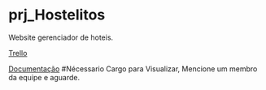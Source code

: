 # prj_Hostelitos

Website gerenciador de hoteis.

[Trello](https://trello.com/b/KVB79Jln/tarefas)

[Documentação](https://discord.gg/8aCdQ4Pd) #Nécessario Cargo para Visualizar, Mencione um membro da equipe e aguarde.
